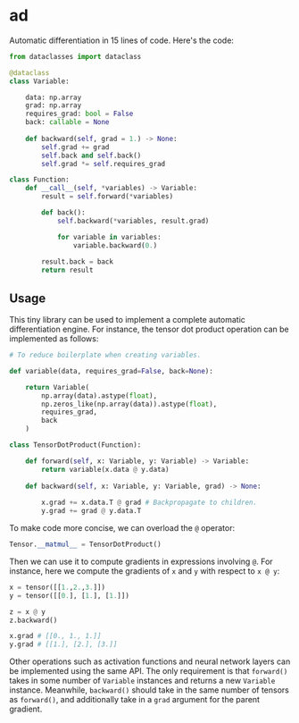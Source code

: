 # ad

Automatic differentiation in 15 lines of code. Here's the code:


```py
from dataclasses import dataclass 

@dataclass
class Variable:

    data: np.array
    grad: np.array
    requires_grad: bool = False 
    back: callable = None
    
    def backward(self, grad = 1.) -> None:
        self.grad += grad 
        self.back and self.back()
        self.grad *= self.requires_grad

class Function:
    def __call__(self, *variables) -> Variable:
        result = self.forward(*variables)

        def back():
            self.backward(*variables, result.grad)

            for variable in variables:
                variable.backward(0.)
        
        result.back = back 
        return result
```


## Usage

This tiny library can be used to implement a complete automatic differentiation engine. For instance, the tensor dot product operation can be implemented as follows:

```py
# To reduce boilerplate when creating variables.

def variable(data, requires_grad=False, back=None):

    return Variable(
        np.array(data).astype(float),
        np.zeros_like(np.array(data)).astype(float),
        requires_grad,
        back
    )
```

```py
class TensorDotProduct(Function):

    def forward(self, x: Variable, y: Variable) -> Variable:
        return variable(x.data @ y.data)
    
    def backward(self, x: Variable, y: Variable, grad) -> None:
    
        x.grad += x.data.T @ grad # Backpropagate to children.
        y.grad += grad @ y.data.T
```

To make code more concise, we can overload the `@` operator:

```py
Tensor.__matmul__ = TensorDotProduct()
```

Then we can use it to compute gradients in expressions involving `@`. For instance, here we compute the gradients of `x` and `y` with respect to `x @ y`:

```py
x = tensor([[1.,2.,3.]]) 
y = tensor([[0.], [1.], [1.]])

z = x @ y
z.backward()

x.grad # [[0., 1., 1.]]
y.grad # [[1.], [2.], [3.]]
```

Other operations such as activation functions and neural network layers can be implemented using the same API. The only requirement is that `forward()` takes in some number of `Variable` instances and returns a new `Variable` instance. Meanwhile, `backward()` should take in the same number of tensors as `forward()`, and additionally take in a `grad` argument for the parent gradient. 
